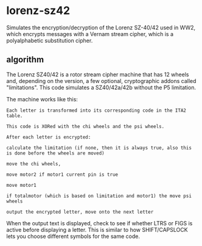 # lorenz-sz42
Simulates the encryption/decryption of the Lorenz SZ-40/42 used in WW2, which encrypts messages with a Vernam stream cipher, which is a polyalphabetic substitution cipher.

## algorithm
The Lorenz SZ40/42 is a rotor stream cipher machine that has 12 wheels and, depending on the version, a few optional, cryptographic addons called "limitations". This code simulates a SZ40/42a/42b without the P5 limitation.

The machine works like this:

    Each letter is transformed into its corresponding code in the ITA2 table.

    This code is XORed with the chi wheels and the psi wheels.

    After each letter is encrypted: 

    calculate the limitation (if none, then it is always true, also this is done before the wheels are moved)

    move the chi wheels,

    move motor2 if motor1 current pin is true

    move motor1

    if totalmotor (which is based on limitation and motor1) the move psi wheels

    output the encrypted letter, move onto the next letter

When the output text is displayed, check to see if whether LTRS or FIGS is active before displaying a letter. This is similar to how SHIFT/CAPSLOCK lets you choose different symbols for the same code.

